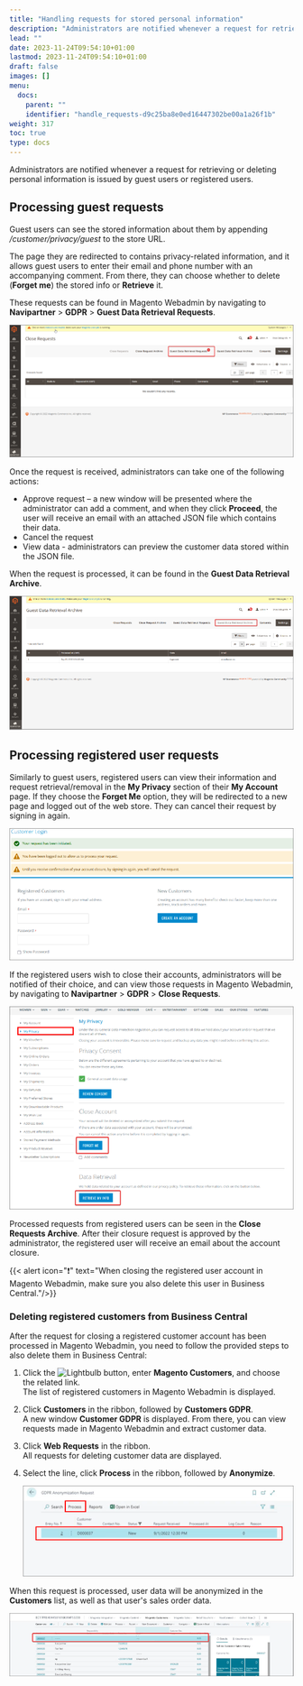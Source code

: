```yaml
---
title: "Handling requests for stored personal information"
description: "Administrators are notified whenever a request for retrieving or deleting personal information is issued by guest users or registered users, and they need to choose how to respond."
lead: ""
date: 2023-11-24T09:54:10+01:00
lastmod: 2023-11-24T09:54:10+01:00
draft: false
images: []
menu:
  docs:
    parent: ""
    identifier: "handle_requests-d9c25ba8e0ed16447302be00a1a26f1b"
weight: 317
toc: true
type: docs
---
```


Administrators are notified whenever a request for retrieving or deleting personal information is issued by guest users or registered users. 

## Processing guest requests

Guest users can see the stored information about them by appending <i>/customer/privacy/guest</i> to the store URL.

The page they are redirected to contains privacy-related information, and it allows guest users to enter their email and phone number with an accompanying comment. From there, they can choose whether to delete (**Forget me**) the stored info or **Retrieve** it.

These requests can be found in Magento Webadmin by navigating to **Navipartner** > **GDPR** > **Guest Data Retrieval Requests**.

   ![close_requests](Images/close_requests.PNG)

Once the request is received, administrators can take one of the following actions:

- Approve request – a new window will be presented where the administrator can add a comment, and when they click **Proceed**, the user will receive an email with an attached JSON file which contains their data. 
- Cancel the request
- View data - administrators can preview the customer data stored within the JSON file.

When the request is processed, it can be found in the **Guest Data Retrieval Archive**.

   ![processed_requests](Images/processed_requests.PNG)

## Processing registered user requests

Similarly to guest users, registered users can view their information and request retrieval/removal in the **My Privacy** section of their **My Account** page. If they choose the **Forget Me** option, they will be redirected to a new page and logged out of the web store. They can cancel their request by signing in again. 

   ![forget_me](Images/forget_me.PNG)

If the registered users wish to close their accounts, administrators will be notified of their choice, and can view those requests in Magento Webadmin, by navigating to **Navipartner** > **GDPR** > **Close Requests**.

   ![registered_user_retrieval](Images/registered_user_retrieval.PNG)

Processed requests from registered users can be seen in the **Close Requests Archive**. After their closure request is approved by the administrator, the registered user will receive an email about the account closure. 

   {{< alert icon="❗" text="When closing the registered user account in Magento Webadmin, make sure you also delete this user in Business Central."/>}}

### Deleting registered customers from Business Central

After the request for closing a registered customer account has been processed in Magento Webadmin, you need to follow the provided steps to also delete them in Business Central:

1. Click the ![Lightbulb](Lightbulb_icon.PNG) button, enter **Magento Customers**, and choose the related link.       
   The list of registered customers in Magento Webadmin is displayed.
2. Click **Customers** in the ribbon, followed by **Customers GDPR**.     
   A new window **Customer GDPR** is displayed. From there, you can view requests made in Magento Webadmin and extract customer data.
3. Click **Web Requests** in the ribbon.    
   All requests for deleting customer data are displayed.
4. Select the line, click **Process** in the ribbon, followed by **Anonymize**.

   ![anonymize_magento](Images/anonymize_magento.PNG)

  When this request is processed, user data will be anonymized in the **Customers** list, as well as that user's sales order data. 

  ![anonymized_data](Images/anonymized_data.PNG)